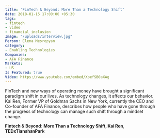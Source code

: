 ```yaml
---
title: 'FinTech & Beyond: More Than a Technology Shift'
date: 2018-01-15 17:00:00 +05:30
tags:
- fintech
- video
- financial inclusion
Image: "/uploads/interview.jpg"
Person: Elena Mesropyan
category:
- Enabling Technologies
Companies:
- AFA Finance
Markets:
- US
Is Featured: true
Video: https://www.youtube.com/embed/XpefSB0aXAg
---
```


FinTech and new ways of operating money have brought a significant paradigm shift in our lives. As technology changes, it affects our behavior. Kai Ren, Former VP of Goldman Sachs in New York, currently the CEO and Co-founder of AFA Finance, describes how people who have gone through the progress of technology can manage such shift through a mindset change.

**Fintech & Beyond: More Than a Technology Shift, Kai Ren, TEDxTianshanPark**